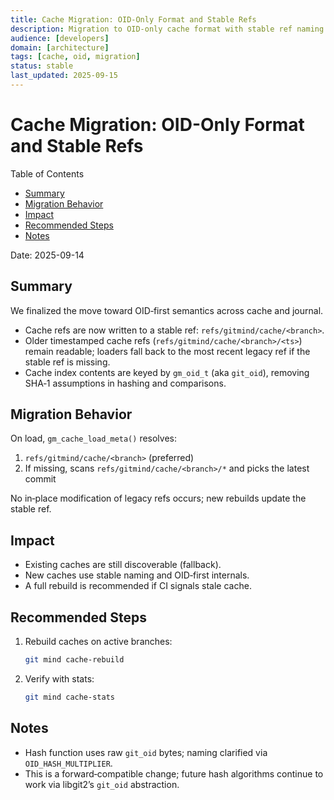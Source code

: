 ```yaml
---
title: Cache Migration: OID-Only Format and Stable Refs
description: Migration to OID-only cache format with stable ref naming and legacy fallback.
audience: [developers]
domain: [architecture]
tags: [cache, oid, migration]
status: stable
last_updated: 2025-09-15
---
```


# Cache Migration: OID-Only Format and Stable Refs

Table of Contents

- [Summary](#summary)
- [Migration Behavior](#migration-behavior)
- [Impact](#impact)
- [Recommended Steps](#recommended-steps)
- [Notes](#notes)

Date: 2025-09-14

## Summary

We finalized the move toward OID‑first semantics across cache and journal.

- Cache refs are now written to a stable ref: `refs/gitmind/cache/<branch>`.
- Older timestamped cache refs (`refs/gitmind/cache/<branch>/<ts>`) remain readable; loaders fall back to the most recent legacy ref if the stable ref is missing.
- Cache index contents are keyed by `gm_oid_t` (aka `git_oid`), removing SHA‑1 assumptions in hashing and comparisons.

## Migration Behavior

On load, `gm_cache_load_meta()` resolves:
1. `refs/gitmind/cache/<branch>` (preferred)
2. If missing, scans `refs/gitmind/cache/<branch>/*` and picks the latest commit

No in‑place modification of legacy refs occurs; new rebuilds update the stable ref.

## Impact

- Existing caches are still discoverable (fallback).
- New caches use stable naming and OID‑first internals.
- A full rebuild is recommended if CI signals stale cache.

## Recommended Steps

1. Rebuild caches on active branches:
   ```bash
   git mind cache-rebuild
   ```
2. Verify with stats:
   ```bash
   git mind cache-stats
   ```

## Notes

- Hash function uses raw `git_oid` bytes; naming clarified via `OID_HASH_MULTIPLIER`.
- This is a forward‑compatible change; future hash algorithms continue to work via libgit2’s `git_oid` abstraction.

